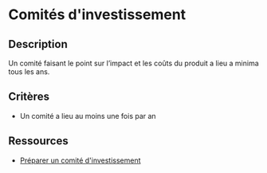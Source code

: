 # Comités d'investissement

## Description

Un comité faisant le point sur l’impact et les coûts du produit a lieu
a minima tous les ans.

## Critères

- Un comité a lieu au moins une fois par an

## Ressources

- [Préparer un comité d'investissement](https://doc.incubateur.net/communaute/gerer-son-produit/gestion-au-quotidien/budget/preparer-un-comite-dinvestissement)




